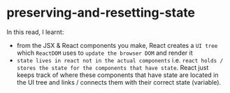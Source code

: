 # preserving-and-resetting-state

In this read, I learnt:

- from the JSX & React components you make, React creates a `UI tree` which `ReactDOM` uses to `update the browser DOM` and render it
- `state lives in react not in the actual components` i.e. `react holds / stores the state for the components that have state`. React just keeps track of where these components that have state are located in the UI tree and links / connects them with their correct state (variable).

